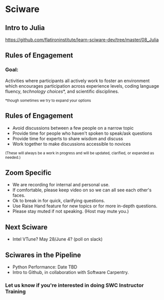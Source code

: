 # Sciware

## Intro to Julia

https://github.com/flatironinstitute/learn-sciware-dev/tree/master/08_Julia


## Rules of Engagement

### Goal: 

Activities where participants all actively work to foster an environment which encourages participation across experience levels, coding language fluency, *technology choices*\*, and scientific disciplines.

<small>\*though sometimes we try to expand your options</small>


## Rules of Engagement

- Avoid discussions between a few people on a narrow topic
- Provide time for people who haven't spoken to speak/ask questions
- Provide time for experts to share wisdom and discuss 
- Work together to make discussions accessible to novices

<small>
(These will always be a work in progress and will be updated, clarified, or expanded as needed.)
</small>


## Zoom Specific 

- We are recording for internal and personal use. 
- If comfortable, please keep video on so we can all see each other's faces.
- Ok to break in for quick, clarifying questions.
- Use Raise Hand feature for new topics or for more in-depth questions.
- Please stay muted if not speaking. (Host may mute you.)


## Next Sciware

- Intel VTune?  May 28/June 4? (poll on slack)


## Sciwares in the Pipeline

- Python Performance: Date TBD
- Intro to Github, in collaboration with Software Carpentry.

<div class="spacer"></div>
<div class="spacer"></div>

### Let us know if you're interested in doing SWC Instructor Training
